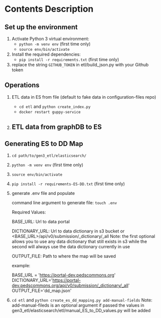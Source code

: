 # Contents Description

## Set up the environment

1. Activate Python 3 virtual environment:
   - `python -m venv env` (first time only)
   - `source env/bin/activate`
2. Install the required dependencies:
   - `pip install -r requirements.txt` (first time only)
3. replace the string `GITHUB_TOKEN` in etl/build_json.py with your Github token

## Operations

1. ETL data in ES from file (default to fake data in configuration-files repo)
    - `cd etl` and `python create_index.py`
    - `docker restart guppy-service`

2. ETL data from graphDB to ES
    - 


## Generating ES to DD Map

1. `cd path/to/gen3_etl/elasticsearch/`

2. `python -m venv env` (first time only)

3. `source env/bin/activate`

4. `pip install -r requirements-ES-DD.txt` (first time only)

5. generate .env file and populate 

   command line argument to generate file: `touch .env`

   Required Values:

      BASE_URL: Url to data portal  

      DICTIONARY_URL: Url to data dictionary in s3 bucket or <BASE_URL>/api/v0/submission/_dictionary/_all
         Note: the first optional allows you to use any data dictionary that still exists in s3
               while the second will always use the data dictionary currently in use
      
      OUTPUT_FILE: Path to where the map will be saved

      example:

      BASE_URL = 'https://portal-dev.pedscommons.org'
      DICTIONARY_URL='https://portal-dev.pedscommons.org/api/v0/submission/_dictionary/_all'
      OUTPUT_FILE='dd_map.json' 

6. `cd etl` and `python create_es_dd_mapping.py add-manual-fields`
   Note: add-manual-fileds is an optional argument if passed the values 
         in gen3_etl/elasticsearch/etl/manual_ES_to_DD_values.py will be added
